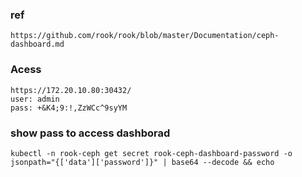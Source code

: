 ### ref
```
https://github.com/rook/rook/blob/master/Documentation/ceph-dashboard.md
```
### Acess
```
https://172.20.10.80:30432/
user: admin
pass: +&K4;9:!,ZzWCc^9syYM
```

### show pass to access dashborad
```
kubectl -n rook-ceph get secret rook-ceph-dashboard-password -o jsonpath="{['data']['password']}" | base64 --decode && echo

```
